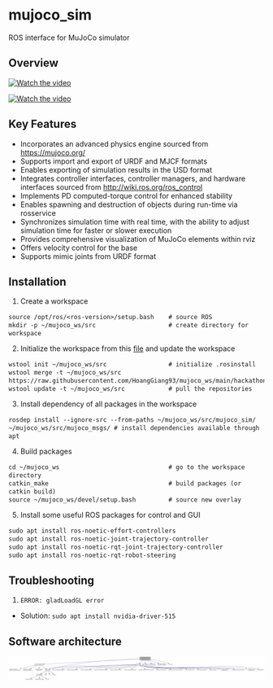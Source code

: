 # mujoco_sim
ROS interface for MuJoCo simulator

## Overview

[![Watch the video]()](https://user-images.githubusercontent.com/64316740/159088750-e9e4d239-81d0-4d99-bae5-8b5e348bfe07.mp4)

[![Watch the video]()](https://user-images.githubusercontent.com/64316740/216793375-0a9a7e2e-0f4e-4d19-b8ce-2a7f5fc23a6c.mp4)

## Key Features
- Incorporates an advanced physics engine sourced from https://mujoco.org/
- Supports import and export of URDF and MJCF formats
- Enables exporting of simulation results in the USD format
- Integrates controller interfaces, controller managers, and hardware interfaces sourced from http://wiki.ros.org/ros_control
- Implements PD computed-torque control for enhanced stability
- Enables spawning and destruction of objects during run-time via rosservice
- Synchronizes simulation time with real time, with the ability to adjust simulation time for faster or slower execution
- Provides comprehensive visualization of MuJoCo elements within rviz
- Offers velocity control for the base
- Supports mimic joints from URDF format

## Installation
1) Create a workspace
```
source /opt/ros/<ros-version>/setup.bash    # source ROS
mkdir -p ~/mujoco_ws/src                    # create directory for workspace
```
2) Initialize the workspace from this [file](https://raw.githubusercontent.com/HoangGiang93/mujoco_ws/main/noetic.rosinstall) and update the workspace
```
wstool init ~/mujoco_ws/src                 # initialize .rosinstall
wstool merge -t ~/mujoco_ws/src https://raw.githubusercontent.com/HoangGiang93/mujoco_ws/main/hackathon.rosinstall
wstool update -t ~/mujoco_ws/src            # pull the repositories
```
3) Install dependency of all packages in the workspace
```
rosdep install --ignore-src --from-paths ~/mujoco_ws/src/mujoco_sim/ ~/mujoco_ws/src/mujoco_msgs/ # install dependencies available through apt
```
4) Build packages
```
cd ~/mujoco_ws                              # go to the workspace directory
catkin_make                                 # build packages (or catkin build)
source ~/mujoco_ws/devel/setup.bash         # source new overlay
```
5) Install some useful ROS packages for control and GUI
```
sudo apt install ros-noetic-effort-controllers
sudo apt install ros-noetic-joint-trajectory-controller
sudo apt install ros-noetic-rqt-joint-trajectory-controller
sudo apt install ros-noetic-rqt-robot-steering
```

## Troubleshooting
1) `ERROR: gladLoadGL error`
- Solution: `sudo apt install nvidia-driver-515`

## Software architecture
![Picture](docs/html/mj__main_8cpp__incl.png)
